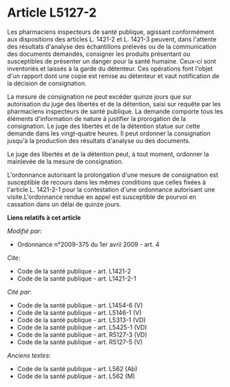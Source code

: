 # Article L5127-2

Les pharmaciens inspecteurs de santé publique, agissant conformément aux dispositions des articles L. 1421-2 et L. 1421-3
peuvent, dans l'attente des résultats d'analyse des échantillons prélevés ou de la communication des documents demandés,
consigner les produits présentant ou susceptibles de présenter un danger pour la santé humaine. Ceux-ci sont inventoriés et
laissés à la garde du détenteur. Ces opérations font l'objet d'un rapport dont une copie est remise au détenteur et vaut
notification de la décision de consignation. 

La mesure de consignation ne peut excéder quinze jours que sur autorisation du juge des libertés et de la détention, saisi
sur requête par les pharmaciens inspecteurs de santé publique. La demande comporte tous les éléments d'information de nature
à justifier la prorogation de la consignation. Le juge des libertés et de la détention statue sur cette demande dans les
vingt-quatre heures. Il peut ordonner la consignation jusqu'à la production des résultats d'analyse ou des documents. 

Le juge des libertés et de la détention peut, à tout moment, ordonner la mainlevée de la mesure de consignation.

L'ordonnance autorisant la prolongation d'une mesure de consignation est susceptible de recours dans les mêmes conditions que
celles fixées à l'article L. 1421-2-1 pour la contestation d'une ordonnance autorisant une visite.L'ordonnance rendue en
appel est susceptible de pourvoi en cassation dans un délai de quinze jours.

**Liens relatifs à cet article**

_Modifié par_:

  - Ordonnance n°2009-375 du 1er avril 2009 - art. 4

_Cite_:

  - Code de la santé publique - art. L1421-2
  - Code de la santé publique - art. L1421-2-1

_Cité par_:

  - Code de la santé publique - art. L1454-6 (V)
  - Code de la santé publique - art. L5146-1 (V)
  - Code de la santé publique - art. L5313-1 (VD)
  - Code de la santé publique - art. L5425-1 (VD)
  - Code de la santé publique - art. R5127-3 (VD)
  - Code de la santé publique - art. R5127-5 (V)

_Anciens textes_:

  - Code de la santé publique - art. L562 (Ab)
  - Code de la santé publique - art. L562 (M)

